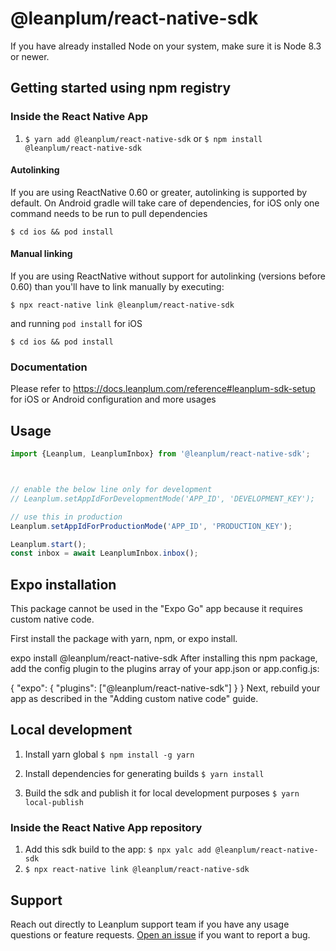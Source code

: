 # @leanplum/react-native-sdk

If you have already installed Node on your system, make sure it is Node 8.3 or newer.

## Getting started using npm registry

### Inside the React Native App
1. `$ yarn add @leanplum/react-native-sdk` or `$ npm install @leanplum/react-native-sdk`

#### Autolinking
If you are using ReactNative 0.60 or greater, autolinking is supported by default.
On Android gradle will take care of dependencies, for iOS only one command needs to be run to pull dependencies

`$ cd ios && pod install`

#### Manual linking
If you are using ReactNative without support for autolinking (versions before 0.60) than you'll have to link manually by 
executing:

`$ npx react-native link @leanplum/react-native-sdk`

and running  `pod install` for iOS

`$ cd ios && pod install`

### Documentation
Please refer to https://docs.leanplum.com/reference#leanplum-sdk-setup for iOS or Android configuration and more usages

## Usage
```javascript
import {Leanplum, LeanplumInbox} from '@leanplum/react-native-sdk';



// enable the below line only for development
// Leanplum.setAppIdForDevelopmentMode('APP_ID', 'DEVELOPMENT_KEY');

// use this in production
Leanplum.setAppIdForProductionMode('APP_ID', 'PRODUCTION_KEY');

Leanplum.start();
const inbox = await LeanplumInbox.inbox();
```

## Expo installation
This package cannot be used in the "Expo Go" app because it requires custom native code.

First install the package with yarn, npm, or expo install.

expo install @leanplum/react-native-sdk
After installing this npm package, add the config plugin to the plugins array of your app.json or app.config.js:

{
  "expo": {
    "plugins": ["@leanplum/react-native-sdk"]
  }
}
Next, rebuild your app as described in the "Adding custom native code" guide.

## Local development
1. Install yarn global `$ npm install -g yarn`

2. Install dependencies for generating builds `$ yarn install`

3. Build the sdk and publish it for local development purposes `$ yarn local-publish`

### Inside the React Native App repository

1. Add this sdk build to the app: `$ npx yalc add @leanplum/react-native-sdk`
2. `$ npx react-native link @leanplum/react-native-sdk`

## Support
Reach out directly to Leanplum support team if you have any usage questions or feature requests. [Open an issue](../../issues) if you want to report a bug.
